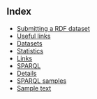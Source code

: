 ## Index

<div class="documents-index">

- [Submitting a RDF dataset](Submitting_a_RDF_dataset)
- [Useful links](Useful_links)
- [Datasets](Datasets)
- [Statistics](Statistics)
- [Links](Links)
- [SPARQL](SPARQL)
- [Details](Details)
- [SPARQL samples](SPARQL_samples)
- [Sample text](Sample_text)

</div>

